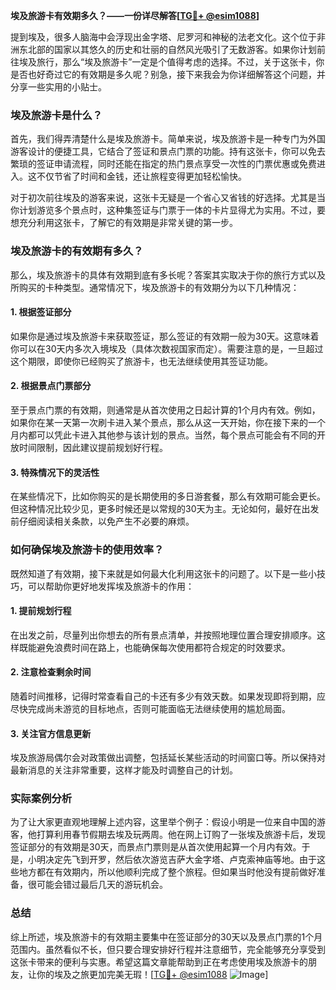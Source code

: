 **埃及旅游卡有效期多久？——一份详尽解答[[TG💪+ @esim1088](https://t.me/s/esim1088)]**

提到埃及，很多人脑海中会浮现出金字塔、尼罗河和神秘的法老文化。这个位于非洲东北部的国家以其悠久的历史和壮丽的自然风光吸引了无数游客。如果你计划前往埃及旅行，那么“埃及旅游卡”一定是个值得考虑的选择。不过，关于这张卡，你是否也好奇过它的有效期是多久呢？别急，接下来我会为你详细解答这个问题，并分享一些实用的小贴士。

### 埃及旅游卡是什么？

首先，我们得弄清楚什么是埃及旅游卡。简单来说，埃及旅游卡是一种专门为外国游客设计的便捷工具，它结合了签证和景点门票的功能。持有这张卡，你可以免去繁琐的签证申请流程，同时还能在指定的热门景点享受一次性的门票优惠或免费进入。这不仅节省了时间和金钱，还让旅程变得更加轻松愉快。

对于初次前往埃及的游客来说，这张卡无疑是一个省心又省钱的好选择。尤其是当你计划游览多个景点时，这种集签证与门票于一体的卡片显得尤为实用。不过，要想充分利用这张卡，了解它的有效期是非常关键的第一步。

### 埃及旅游卡的有效期有多久？

那么，埃及旅游卡的具体有效期到底有多长呢？答案其实取决于你的旅行方式以及所购买的卡种类型。通常情况下，埃及旅游卡的有效期分为以下几种情况：

#### 1. **根据签证部分**
   如果你是通过埃及旅游卡来获取签证，那么签证的有效期一般为30天。这意味着你可以在30天内多次入境埃及（具体次数视国家而定）。需要注意的是，一旦超过这个期限，即使你已经购买了旅游卡，也无法继续使用其签证功能。

#### 2. **根据景点门票部分**
   至于景点门票的有效期，则通常是从首次使用之日起计算的1个月内有效。例如，如果你在某一天第一次刷卡进入某个景点，那么从这一天开始，你在接下来的一个月内都可以凭此卡进入其他参与该计划的景点。当然，每个景点可能会有不同的开放时间限制，因此建议提前规划好行程。

#### 3. **特殊情况下的灵活性**
   在某些情况下，比如你购买的是长期使用的多日游套餐，那么有效期可能会更长。但这种情况比较少见，更多时候还是以常规的30天为主。无论如何，最好在出发前仔细阅读相关条款，以免产生不必要的麻烦。

### 如何确保埃及旅游卡的使用效率？

既然知道了有效期，接下来就是如何最大化利用这张卡的问题了。以下是一些小技巧，可以帮助你更好地发挥埃及旅游卡的作用：

#### 1. 提前规划行程
   在出发之前，尽量列出你想去的所有景点清单，并按照地理位置合理安排顺序。这样既能避免浪费时间在路上，也能确保每次使用都符合规定的时效要求。

#### 2. 注意检查剩余时间
   随着时间推移，记得时常查看自己的卡还有多少有效天数。如果发现即将到期，应尽快完成尚未游览的目标地点，否则可能面临无法继续使用的尴尬局面。

#### 3. 关注官方信息更新
   埃及旅游局偶尔会对政策做出调整，包括延长某些活动的时间窗口等。所以保持对最新消息的关注非常重要，这样才能及时调整自己的计划。

### 实际案例分析

为了让大家更直观地理解上述内容，这里举个例子：假设小明是一位来自中国的游客，他打算利用春节假期去埃及玩两周。他在网上订购了一张埃及旅游卡后，发现签证部分的有效期是30天，而景点门票则是从首次使用起算一个月内有效。于是，小明决定先飞到开罗，然后依次游览吉萨大金字塔、卢克索神庙等地。由于这些地方都在有效期内，所以他顺利完成了整个旅程。但如果当时他没有提前做好准备，很可能会错过最后几天的游玩机会。

### 总结

综上所述，埃及旅游卡的有效期主要集中在签证部分的30天以及景点门票的1个月范围内。虽然看似不长，但只要合理安排好行程并注意细节，完全能够充分享受到这张卡带来的便利与实惠。希望这篇文章能帮助到正在考虑使用埃及旅游卡的朋友，让你的埃及之旅更加完美无瑕！[[TG💪+ @esim1088](https://t.me/s/esim1088) ![Image](https://i.postimg.cc/4NQfJmqS/Snipaste-2025-05-13-00-14-12.png)]